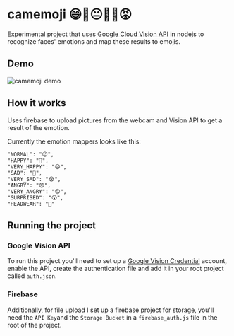 # camemoji 😄🙂😐🙁🙁😡

Experimental project that uses [Google Cloud Vision API](https://cloud.google.com/) in nodejs to recognize faces' emotions and map these results to emojis.

## Demo

![camemoji demo](demo/camemoji_demo.gif "camemoji demo")

## How it works

Uses firebase to upload pictures from the webcam and Vision API to get a result of the emotion.

Currently the emotion mappers looks like this:

```
"NORMAL": "😐",
"HAPPY": "🙂",
"VERY_HAPPY": "😄",
"SAD": "🙁",
"VERY_SAD": "😭",
"ANGRY": "😠",
"VERY_ANGRY": "😡",
"SURPRISED": "😮",
"HEADWEAR": "🤠"
```

## Running the project

### Google Vision API

To run this project you'll need to set up a [Google Vision Credential](https://cloud.google.com/vision/docs/quickstart-client-libraries#client-libraries-install-nodejs) account, enable the API, create the authentication file and add it in your root project called `auth.json`.

### Firebase

Additionally, for file upload I set up a firebase project for storage, you'll need the `API Key`and the `Storage Bucket` in a `firebase_auth.js` file in the root of the project.

